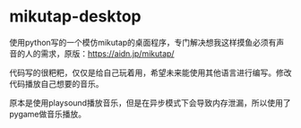 # mikutap-desktop
使用python写的一个模仿mikutap的桌面程序，专门解决想我这样摸鱼必须有声音的人的需求，原版：https://aidn.jp/mikutap/

代码写的很粑粑，仅仅是给自己玩着用，希望未来能使用其他语言进行编写。修改代码播放自己想要的音乐。

原本是使用playsound播放音乐，但是在异步模式下会导致内存泄漏，所以使用了pygame做音乐播放。
